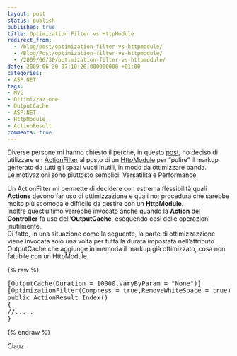 ```yaml
---
layout: post
status: publish
published: true
title: Optimization Filter vs HttpModule
redirect_from: 
  - /blog/post/optimization-filter-vs-httpmodule/
  - /Blog/Post/optimization-filter-vs-httpmodule/
  - /2009/06/30/optimization-filter-vs-httpmodule/
date: 2009-06-30 07:10:26.000000000 +01:00
categories:
- ASP.NET
tags:
- MVC
- Ottimizzazione
- OutputCache
- ASP.NET
- HttpModule
- ActionResult
comments: true
---
```

<p>Diverse persone mi hanno chiesto il perchè, in questo <a href="http://imperugo.tostring.it/Blog/Post/Realizzare-un-ActionFilter-per-ottimizzare-le-nostre-pagine-web" target="_blank">post</a>, ho deciso di utilizzare un <a href="http://msdn.microsoft.com/en-us/library/dd410209.aspx" rel="nofollow" target="_blank">ActionFilter</a> al posto di un <a href="http://msdn.microsoft.com/en-us/library/zec9k340(VS.71).aspx" rel="nofollow" target="_blank">HttpModule</a> per “pulire” il markup generato da tutti gli spazi vuoti inutili, in modo da ottimizzare banda.     <br />Le motivazioni sono piuttosto semplici: Versatilità e Performance.</p>  <p>Un ActionFilter mi permette di decidere con estrema flessibilità quali <strong>Actions</strong> devono far uso di ottimizzazione e quali no; procedura che sarebbe molto più scomoda e difficile da gestire con un <strong>HttpModule</strong>.     <br />Inoltre quest’ultimo verrebbe invocato anche quando la <strong>Action</strong> del <strong>Controller</strong> fa uso dell’<strong>OutputCache</strong>, eseguendo così delle operazioni inutilmente.     <br />Di fatto, in una situazione come la seguente, la parte di ottimizzazzione viene invocata solo una volta per tutta la durata impostata nell’attributo OutputCache che aggiunge in memoria il markup già ottimizzato, cosa non fattibile con un HttpModule.</p>  {% raw %}<pre class="brush: csharp; ruler: true;">[OutputCache(Duration = 10000,VaryByParam = &quot;None&quot;)]
[OptimizationFilter(Compress = true,RemoveWhiteSpace = true)]
public ActionResult Index()
{
//.....
}</pre>{% endraw %}

<p>Ciauz</p>
